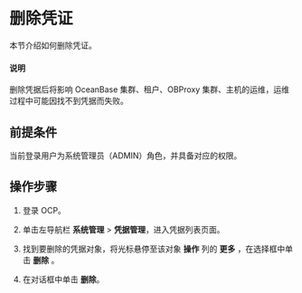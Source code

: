 # 删除凭证

本节介绍如何删除凭证。

<main id="notice" type='explain'>
<h4>说明</h4>
<p>删除凭据后将影响 OceanBase 集群、租户、OBProxy 集群、主机的运维，运维过程中可能因找不到凭据而失败。</p>
</main>

## 前提条件

当前登录用户为系统管理员（ADMIN）角色，并具备对应的权限。

## 操作步骤

1. 登录 OCP。

2. 单击左导航栏 **系统管理** \> **凭据管理**，进入凭据列表页面。

3. 找到要删除的凭据对象，将光标悬停至该对象 **操作** 列的 **更多** ，在选择框中单击 **删除** 。

4. 在对话框中单击 **删除**。
